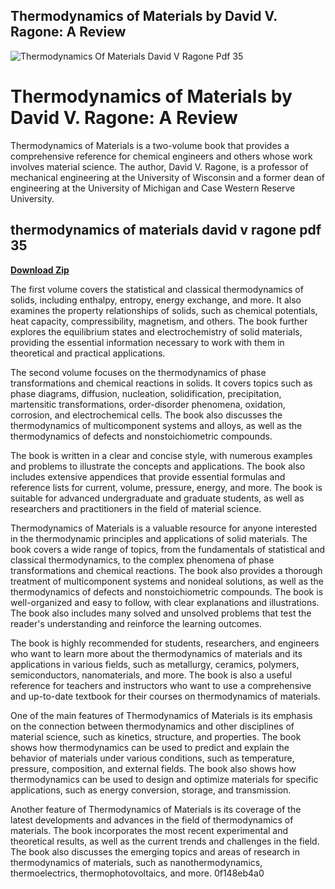 ## Thermodynamics of Materials by David V. Ragone: A Review

 
![Thermodynamics Of Materials David V Ragone Pdf 35](https://encrypted-tbn2.gstatic.com/images?q=tbn:ANd9GcRykgteiGLDSI95rK-s3fHCHvC2GbQUf1byAFix6Gd298YtwefclIMOE41M)

 
# Thermodynamics of Materials by David V. Ragone: A Review
 
Thermodynamics of Materials is a two-volume book that provides a comprehensive reference for chemical engineers and others whose work involves material science. The author, David V. Ragone, is a professor of mechanical engineering at the University of Wisconsin and a former dean of engineering at the University of Michigan and Case Western Reserve University.
 
## thermodynamics of materials david v ragone pdf 35


[**Download Zip**](https://www.google.com/url?q=https%3A%2F%2Ffancli.com%2F2tLAgA&sa=D&sntz=1&usg=AOvVaw36cpsZJTBRoStgynp06G0g)

 
The first volume covers the statistical and classical thermodynamics of solids, including enthalpy, entropy, energy exchange, and more. It also examines the property relationships of solids, such as chemical potentials, heat capacity, compressibility, magnetism, and others. The book further explores the equilibrium states and electrochemistry of solid materials, providing the essential information necessary to work with them in theoretical and practical applications.
 
The second volume focuses on the thermodynamics of phase transformations and chemical reactions in solids. It covers topics such as phase diagrams, diffusion, nucleation, solidification, precipitation, martensitic transformations, order-disorder phenomena, oxidation, corrosion, and electrochemical cells. The book also discusses the thermodynamics of multicomponent systems and alloys, as well as the thermodynamics of defects and nonstoichiometric compounds.
 
The book is written in a clear and concise style, with numerous examples and problems to illustrate the concepts and applications. The book also includes extensive appendices that provide essential formulas and reference lists for current, volume, pressure, energy, and more. The book is suitable for advanced undergraduate and graduate students, as well as researchers and practitioners in the field of material science.

Thermodynamics of Materials is a valuable resource for anyone interested in the thermodynamic principles and applications of solid materials. The book covers a wide range of topics, from the fundamentals of statistical and classical thermodynamics, to the complex phenomena of phase transformations and chemical reactions. The book also provides a thorough treatment of multicomponent systems and nonideal solutions, as well as the thermodynamics of defects and nonstoichiometric compounds. The book is well-organized and easy to follow, with clear explanations and illustrations. The book also includes many solved and unsolved problems that test the reader's understanding and reinforce the learning outcomes.
 
The book is highly recommended for students, researchers, and engineers who want to learn more about the thermodynamics of materials and its applications in various fields, such as metallurgy, ceramics, polymers, semiconductors, nanomaterials, and more. The book is also a useful reference for teachers and instructors who want to use a comprehensive and up-to-date textbook for their courses on thermodynamics of materials.

One of the main features of Thermodynamics of Materials is its emphasis on the connection between thermodynamics and other disciplines of material science, such as kinetics, structure, and properties. The book shows how thermodynamics can be used to predict and explain the behavior of materials under various conditions, such as temperature, pressure, composition, and external fields. The book also shows how thermodynamics can be used to design and optimize materials for specific applications, such as energy conversion, storage, and transmission.
 
Another feature of Thermodynamics of Materials is its coverage of the latest developments and advances in the field of thermodynamics of materials. The book incorporates the most recent experimental and theoretical results, as well as the current trends and challenges in the field. The book also discusses the emerging topics and areas of research in thermodynamics of materials, such as nanothermodynamics, thermoelectrics, thermophotovoltaics, and more.
 0f148eb4a0
